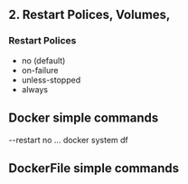 ## 2. Restart Polices, Volumes, 

### Restart Polices 
* no (default)
* on-failure
* unless-stopped
* always

## Docker simple commands
--restart no ...
docker system df

## DockerFile simple commands